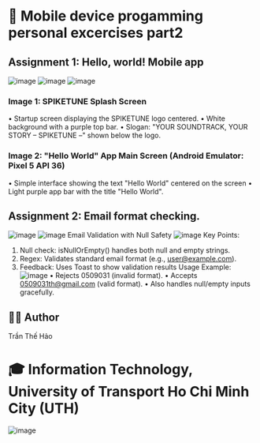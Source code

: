 # 📱 Mobile device progamming personal excercises part2
## Assignment 1: Hello, world! Mobile app
![image](https://github.com/user-attachments/assets/c059ae1e-11ec-452d-b93c-abc9fcec9e1c)
![image](https://github.com/user-attachments/assets/5ca77032-ae0b-413a-b3eb-e994ab273655)
![image](https://github.com/user-attachments/assets/bc570301-3ec9-4fcd-aa58-70bb84065ae7)
 ### Image 1: SPIKETUNE Splash Screen
•	Startup screen displaying the SPIKETUNE logo centered.
•	White background with a purple top bar.
•	Slogan: "YOUR SOUNDTRACK, YOUR STORY – SPIKETUNE –" shown below the logo.
### Image 2: "Hello World" App Main Screen (Android Emulator: Pixel 5 API 36)
•	Simple interface showing the text "Hello World" centered on the screen
•	Light purple app bar with the title "Hello World".
## Assignment 2: Email format checking.
![image](https://github.com/user-attachments/assets/dab03c71-b8bc-4ed9-8d62-08450dc2c2ed)
![image](https://github.com/user-attachments/assets/0b593ff1-c58f-4fde-ab4b-945d48b003a0)
Email Validation with Null Safety
![image](https://github.com/user-attachments/assets/779ecdb1-ae35-49b1-b169-d5a9cb238931)
Key Points:
1.	Null check: isNullOrEmpty() handles both null and empty strings.
2.	Regex: Validates standard email format (e.g., user@example.com).
3.	Feedback: Uses Toast to show validation results
Usage Example:
![image](https://github.com/user-attachments/assets/aae5f66d-987e-47f4-87cc-1016113427f0)
•	Rejects 0509031 (invalid format).
•	Accepts 0509031th@gmail.com (valid format).
•	Also handles null/empty inputs gracefully.



## 👨‍💻 Author
Trần Thế Hảo

# 🎓 Information Technology, University of Transport Ho Chi Minh City (UTH)

![image](https://github.com/user-attachments/assets/c2488ba6-05d8-40dd-b8c6-ff3db7cf8cf5)
